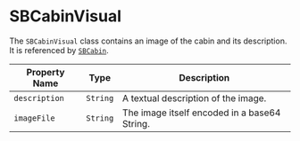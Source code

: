 # SBCabinVisual

The `SBCabinVisual` class contains an image of the cabin and its description. It is referenced
by [`SBCabin`](object-model/sbcabin).

| **Property Name** | **Type** | **Description**                              |
|-------------------|----------|----------------------------------------------|
| `description`     | `String` | A textual description of the image.          |
| `imageFile`       | `String` | The image itself encoded in a base64 String. |

